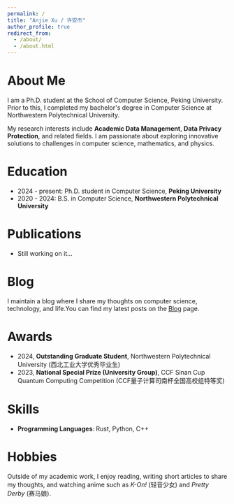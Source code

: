```yaml
---
permalink: /
title: "Anjie Xu / 许安杰"
author_profile: true
redirect_from: 
  - /about/
  - /about.html
---
```


About Me
========

I am a Ph.D. student at the School of Computer Science, Peking University. Prior to this, I completed my bachelor's degree in Computer Science at Northwestern Polytechnical University.

My research interests include **Academic Data Management**, **Data Privacy Protection**, and related fields. I am passionate about exploring innovative solutions to challenges in computer science, mathematics, and physics.

Education
=========

- 2024 - present: Ph.D. student in Computer Science, **Peking University**
- 2020 - 2024: B.S. in Computer Science, **Northwestern Polytechnical University**

Publications
============

- Still working on it...

Blog
======
I maintain a blog where I share my thoughts on computer science, technology, and life.You can find my latest posts on the [Blog](/blog/) page.

Awards
======

- 2024, **Outstanding Graduate Student**, Northwestern Polytechnical University (西北工业大学优秀毕业生)
- 2023, **National Special Prize (University Group)**, CCF Sinan Cup Quantum Computing Competition (CCF量子计算司南杯全国高校组特等奖)

Skills
======

- **Programming Languages**: Rust, Python, C++


Hobbies
=======

Outside of my academic work, I enjoy reading, writing short articles to share my thoughts, and watching anime such as *K-On!* (轻音少女) and *Pretty Derby* (赛马娘).
